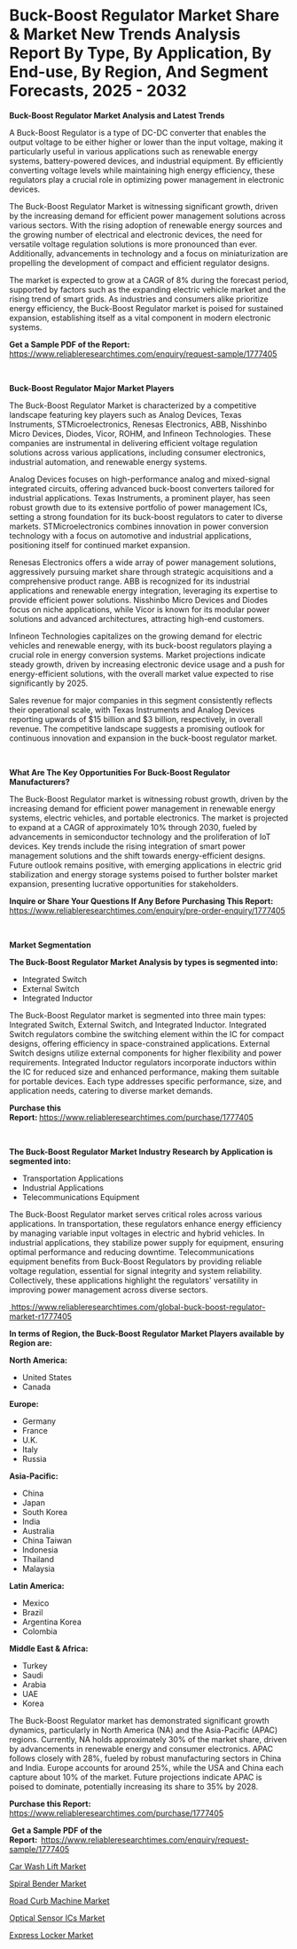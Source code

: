 <p><h1>Buck-Boost Regulator Market Share & Market New Trends Analysis Report By Type, By Application, By End-use, By Region, And Segment Forecasts, 2025 - 2032</h1></p><p><strong>Buck-Boost Regulator Market Analysis and Latest Trends</strong></p>
<p><p>A Buck-Boost Regulator is a type of DC-DC converter that enables the output voltage to be either higher or lower than the input voltage, making it particularly useful in various applications such as renewable energy systems, battery-powered devices, and industrial equipment. By efficiently converting voltage levels while maintaining high energy efficiency, these regulators play a crucial role in optimizing power management in electronic devices.</p><p>The Buck-Boost Regulator Market is witnessing significant growth, driven by the increasing demand for efficient power management solutions across various sectors. With the rising adoption of renewable energy sources and the growing number of electrical and electronic devices, the need for versatile voltage regulation solutions is more pronounced than ever. Additionally, advancements in technology and a focus on miniaturization are propelling the development of compact and efficient regulator designs.</p><p>The market is expected to grow at a CAGR of 8% during the forecast period, supported by factors such as the expanding electric vehicle market and the rising trend of smart grids. As industries and consumers alike prioritize energy efficiency, the Buck-Boost Regulator market is poised for sustained expansion, establishing itself as a vital component in modern electronic systems.</p></p>
<p><strong>Get a Sample PDF of the Report:&nbsp;</strong> <a href="https://www.reliableresearchtimes.com/enquiry/request-sample/1777405?utm_campaign=2771&utm_medium=2&utm_source=Github&utm_content=ia&utm_term=25032025&utm_id=buck-boost-regulator">https://www.reliableresearchtimes.com/enquiry/request-sample/1777405</a></p>
<p>&nbsp;</p>
<p><strong>Buck-Boost Regulator Major Market Players</strong></p>
<p><p>The Buck-Boost Regulator Market is characterized by a competitive landscape featuring key players such as Analog Devices, Texas Instruments, STMicroelectronics, Renesas Electronics, ABB, Nisshinbo Micro Devices, Diodes, Vicor, ROHM, and Infineon Technologies. These companies are instrumental in delivering efficient voltage regulation solutions across various applications, including consumer electronics, industrial automation, and renewable energy systems.</p><p>Analog Devices focuses on high-performance analog and mixed-signal integrated circuits, offering advanced buck-boost converters tailored for industrial applications. Texas Instruments, a prominent player, has seen robust growth due to its extensive portfolio of power management ICs, setting a strong foundation for its buck-boost regulators to cater to diverse markets. STMicroelectronics combines innovation in power conversion technology with a focus on automotive and industrial applications, positioning itself for continued market expansion.</p><p>Renesas Electronics offers a wide array of power management solutions, aggressively pursuing market share through strategic acquisitions and a comprehensive product range. ABB is recognized for its industrial applications and renewable energy integration, leveraging its expertise to provide efficient power solutions. Nisshinbo Micro Devices and Diodes focus on niche applications, while Vicor is known for its modular power solutions and advanced architectures, attracting high-end customers.</p><p>Infineon Technologies capitalizes on the growing demand for electric vehicles and renewable energy, with its buck-boost regulators playing a crucial role in energy conversion systems. Market projections indicate steady growth, driven by increasing electronic device usage and a push for energy-efficient solutions, with the overall market value expected to rise significantly by 2025.</p><p>Sales revenue for major companies in this segment consistently reflects their operational scale, with Texas Instruments and Analog Devices reporting upwards of $15 billion and $3 billion, respectively, in overall revenue. The competitive landscape suggests a promising outlook for continuous innovation and expansion in the buck-boost regulator market.</p></p>
<p>&nbsp;</p>
<p><strong>What Are The Key Opportunities For Buck-Boost Regulator Manufacturers?</strong></p>
<p><p>The Buck-Boost Regulator market is witnessing robust growth, driven by the increasing demand for efficient power management in renewable energy systems, electric vehicles, and portable electronics. The market is projected to expand at a CAGR of approximately 10% through 2030, fueled by advancements in semiconductor technology and the proliferation of IoT devices. Key trends include the rising integration of smart power management solutions and the shift towards energy-efficient designs. Future outlook remains positive, with emerging applications in electric grid stabilization and energy storage systems poised to further bolster market expansion, presenting lucrative opportunities for stakeholders.</p></p>
<p><strong>Inquire or Share Your Questions If Any Before Purchasing This Report:</strong> <a href="https://www.reliableresearchtimes.com/enquiry/pre-order-enquiry/1777405?utm_campaign=2771&utm_medium=2&utm_source=Github&utm_content=ia&utm_term=25032025&utm_id=buck-boost-regulator">https://www.reliableresearchtimes.com/enquiry/pre-order-enquiry/1777405</a></p>
<p>&nbsp;</p>
<p><strong>Market Segmentation</strong></p>
<p><strong>The Buck-Boost Regulator Market Analysis by types is segmented into:</strong></p>
<p><ul><li>Integrated Switch</li><li>External Switch</li><li>Integrated Inductor</li></ul></p>
<p><p>The Buck-Boost Regulator market is segmented into three main types: Integrated Switch, External Switch, and Integrated Inductor. Integrated Switch regulators combine the switching element within the IC for compact designs, offering efficiency in space-constrained applications. External Switch designs utilize external components for higher flexibility and power requirements. Integrated Inductor regulators incorporate inductors within the IC for reduced size and enhanced performance, making them suitable for portable devices. Each type addresses specific performance, size, and application needs, catering to diverse market demands.</p></p>
<p><strong>Purchase this Report:&nbsp;</strong><a href="https://www.reliableresearchtimes.com/purchase/1777405?utm_campaign=2771&utm_medium=2&utm_source=Github&utm_content=ia&utm_term=25032025&utm_id=buck-boost-regulator">https://www.reliableresearchtimes.com/purchase/1777405</a></p>
<p>&nbsp;</p>
<p><strong>The Buck-Boost Regulator Market Industry Research by Application is segmented into:</strong></p>
<p><ul><li>Transportation Applications</li><li>Industrial Applications</li><li>Telecommunications Equipment</li></ul></p>
<p><p>The Buck-Boost Regulator market serves critical roles across various applications. In transportation, these regulators enhance energy efficiency by managing variable input voltages in electric and hybrid vehicles. In industrial applications, they stabilize power supply for equipment, ensuring optimal performance and reducing downtime. Telecommunications equipment benefits from Buck-Boost Regulators by providing reliable voltage regulation, essential for signal integrity and system reliability. Collectively, these applications highlight the regulators' versatility in improving power management across diverse sectors.</p></p>
<p><a href="https://www.reliableresearchtimes.com/global-buck-boost-regulator-market-r1777405?utm_campaign=2771&utm_medium=2&utm_source=Github&utm_content=ia&utm_term=25032025&utm_id=buck-boost-regulator">&nbsp;https://www.reliableresearchtimes.com/global-buck-boost-regulator-market-r1777405</a></p>
<p><strong>In terms of Region, the Buck-Boost Regulator Market Players available by Region are:</strong></p>
<p>
    <p> <strong> North America: </strong>
        <ul>
            <li>United States</li>
            <li>Canada</li>
        </ul>
        </p> 
    <p> <strong> Europe: </strong>
        <ul>
            <li>Germany</li>
            <li>France</li>
            <li>U.K.</li>
            <li>Italy</li>
            <li>Russia</li>
        </ul>
        </p> 
    <p> <strong> Asia-Pacific: </strong>
        <ul>
            <li>China</li>
            <li>Japan</li>
            <li>South Korea</li>
            <li>India</li>
            <li>Australia</li>
            <li>China Taiwan</li>
            <li>Indonesia</li>
            <li>Thailand</li>
            <li>Malaysia</li>
        </ul>
        </p> 
    <p> <strong> Latin America: </strong>
        <ul>
            <li>Mexico</li>
            <li>Brazil</li>
            <li>Argentina Korea</li>
            <li>Colombia</li>
        </ul>
        </p> 
    <p> <strong> Middle East & Africa: </strong>
        <ul>
            <li>Turkey</li>
            <li>Saudi</li>
            <li>Arabia</li>
            <li>UAE</li>
            <li>Korea</li>
        </ul>
    </p>
    </p>
<p><p>The Buck-Boost Regulator market has demonstrated significant growth dynamics, particularly in North America (NA) and the Asia-Pacific (APAC) regions. Currently, NA holds approximately 30% of the market share, driven by advancements in renewable energy and consumer electronics. APAC follows closely with 28%, fueled by robust manufacturing sectors in China and India. Europe accounts for around 25%, while the USA and China each capture about 10% of the market. Future projections indicate APAC is poised to dominate, potentially increasing its share to 35% by 2028.</p></p>
<p><strong>Purchase this Report: </strong><a href="https://www.reliableresearchtimes.com/purchase/1777405?utm_campaign=2771&utm_medium=2&utm_source=Github&utm_content=ia&utm_term=25032025&utm_id=buck-boost-regulator">https://www.reliableresearchtimes.com/purchase/1777405</a></p>
<p>&nbsp;<strong>Get a Sample PDF of the Report:&nbsp;&nbsp;</strong><a href="https://www.reliableresearchtimes.com/enquiry/request-sample/1777405?utm_campaign=2771&utm_medium=2&utm_source=Github&utm_content=ia&utm_term=25032025&utm_id=buck-boost-regulator">https://www.reliableresearchtimes.com/enquiry/request-sample/1777405</a></p>
<p><strong></strong></p>
<p><p><a href="https://www.linkedin.com/pulse/car-wash-lift-market-size-set-grow-rapidly-over-forecast-period-zjbre?utm_campaign=2771&utm_medium=2&utm_source=Github&utm_content=ia&utm_term=25032025&utm_id=buck-boost-regulator">Car Wash Lift Market</a></p><p><a href="https://www.linkedin.com/pulse/spiral-bender-market-dynamics-application-types-emerging-trends-bd1oe?utm_campaign=2771&utm_medium=2&utm_source=Github&utm_content=ia&utm_term=25032025&utm_id=buck-boost-regulator">Spiral Bender Market</a></p><p><a href="https://www.linkedin.com/pulse/top-factors-boosting-road-curb-machine-market-growth-cgnle?utm_campaign=2771&utm_medium=2&utm_source=Github&utm_content=ia&utm_term=25032025&utm_id=buck-boost-regulator">Road Curb Machine Market</a></p><p><a href="https://github.com/tszkintruca/Market-Research-Report-List-1/blob/main/optical-sensor-ics-market.md?utm_campaign=2771&utm_medium=2&utm_source=Github&utm_content=ia&utm_term=25032025&utm_id=buck-boost-regulator">Optical Sensor ICs Market</a></p><p><a href="https://www.linkedin.com/pulse/express-locker-market-size-expected-grow-cagr-61-from-2025-2032-caeoe?utm_campaign=2771&utm_medium=2&utm_source=Github&utm_content=ia&utm_term=25032025&utm_id=buck-boost-regulator">Express Locker Market</a></p></p>